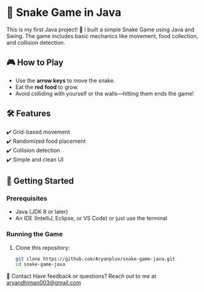 # 🐍 Snake Game in Java  

This is my first Java project! 🎉 I built a simple Snake Game using Java and Swing. The game includes basic mechanics like movement, food collection, and collision detection.  

## 🎮 How to Play  
- Use the **arrow keys** to move the snake.  
- Eat the **red food** to grow.  
- Avoid colliding with yourself or the walls—hitting them ends the game!

## 🛠 Features  
✔️ Grid-based movement  
✔️ Randomized food placement  
✔️ Collision detection  
✔️ Simple and clean UI  

## 🚀 Getting Started  

### Prerequisites  
- Java (JDK 8 or later)  
- An IDE (IntelliJ, Eclipse, or VS Code) or just use the terminal  

### Running the Game  
1. Clone this repository:  
   ```bash
   git clone https://github.com/Aryanplux/snake-game-java.git
   cd snake-game-java
📧 Contact
Have feedback or questions? Reach out to me at aryandhiman003@gmail.com
